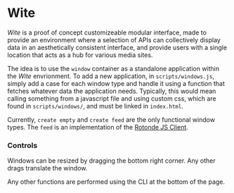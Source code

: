 # Wite

_Wite_ is a proof of concept customizeable modular interface, made to provide an environment where a selection of APIs can collectively display data in an aesthetically consistent interface, and provide users with a single location that acts as a hub for various media sites.

The idea is to use the `window` container as a standalone application within the _Wite_ envrionment. To add a new application, in `scripts/windows.js`, simply add a case for each window type and handle it using a function that fetches whatever data the application needs. Typically, this would mean calling something from a javascript file and using custom css, which are found in `scripts/windows/`, and must be linked in `index.html`.

Currently, `create empty` and `create feed` are the only functional window types. The `feed` is an implementation of the [Rotonde JS Client](https://github.com/v-exec/Rotonde-JS-Client).

### Controls

Windows can be resized by dragging the bottom right corner. Any other drags translate the window.

Any other functions are performed using the CLI at the bottom of the page.